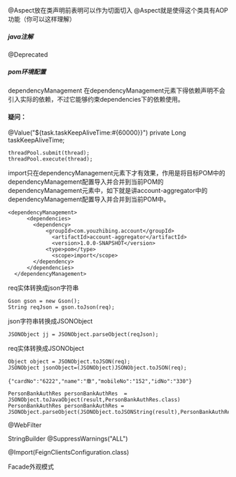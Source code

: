 @Aspect放在类声明前表明可以作为切面切入
@Aspect就是使得这个类具有AOP功能（你可以这样理解）

##### java注解
@Deprecated

##### pom环境配置
dependencyManagement
在dependencyManagement元素下得依赖声明不会引入实际的依赖，不过它能够约束dependencies下的依赖使用。


#### 疑问：
@Value("${task.taskKeepAliveTime:#{60000}}")
    private Long taskKeepAliveTime;
   
```
threadPool.submit(thread);
threadPool.execute(thread);
```
import只在dependencyManagement元素下才有效果，作用是将目标POM中的dependencyManagement配置导入并合并到当前POM的dependencyManagement元素中，如下就是讲account-aggregator中的dependencyManagement配置导入并合并到当前POM中。

```
<dependencyManagement>
      <dependencies>
        <dependency>
            <groupId>com.youzhibing.account</groupId>
              <artifactId>account-aggregator</artifactId>
              <version>1.0.0-SNAPSHOT</version>
            <type>pom</type>
              <scope>import</scope>
        </dependency>
      </dependencies>
  </dependencyManagement>
```

req实体转换成json字符串
```
Gson gson = new Gson();
String reqJson = gson.toJson(req);
```
json字符串转换成JSONObject
```
JSONObject jj = JSONObject.parseObject(reqJson);
```
req实体转换成JSONObject
```
Object object = JSONObject.toJSON(req);
JSONObject jsonObject=(JSONObject)JSONObject.toJSON(req);
```
```
{"cardNo":"6222","name":"章","mobileNo":"152","idNo":"330"}
```

```
PersonBankAuthRes personBankAuthRes  = JSONObject.toJavaObject(result,PersonBankAuthRes.class)
PersonBankAuthRes personBankAuthRes = JSONObject.parseObject(JSONObject.toJSONString(result),PersonBankAuthRes.class)
```
@WebFilter 

StringBuilder
@SuppressWarnings("ALL")

@Import(FeignClientsConfiguration.class)

Facade外观模式  

